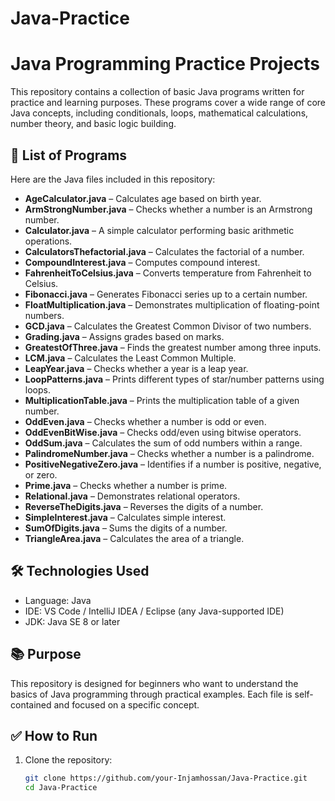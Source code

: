 # Java-Practice
# Java Programming Practice Projects

This repository contains a collection of basic Java programs written for practice and learning purposes. These programs cover a wide range of core Java concepts, including conditionals, loops, mathematical calculations, number theory, and basic logic building.

## 📁 List of Programs

Here are the Java files included in this repository:

- **AgeCalculator.java** – Calculates age based on birth year.
- **ArmStrongNumber.java** – Checks whether a number is an Armstrong number.
- **Calculator.java** – A simple calculator performing basic arithmetic operations.
- **CalculatorsThefactorial.java** – Calculates the factorial of a number.
- **CompoundInterest.java** – Computes compound interest.
- **FahrenheitToCelsius.java** – Converts temperature from Fahrenheit to Celsius.
- **Fibonacci.java** – Generates Fibonacci series up to a certain number.
- **FloatMultiplication.java** – Demonstrates multiplication of floating-point numbers.
- **GCD.java** – Calculates the Greatest Common Divisor of two numbers.
- **Grading.java** – Assigns grades based on marks.
- **GreatestOfThree.java** – Finds the greatest number among three inputs.
- **LCM.java** – Calculates the Least Common Multiple.
- **LeapYear.java** – Checks whether a year is a leap year.
- **LoopPatterns.java** – Prints different types of star/number patterns using loops.
- **MultiplicationTable.java** – Prints the multiplication table of a given number.
- **OddEven.java** – Checks whether a number is odd or even.
- **OddEvenBitWise.java** – Checks odd/even using bitwise operators.
- **OddSum.java** – Calculates the sum of odd numbers within a range.
- **PalindromeNumber.java** – Checks whether a number is a palindrome.
- **PositiveNegativeZero.java** – Identifies if a number is positive, negative, or zero.
- **Prime.java** – Checks whether a number is prime.
- **Relational.java** – Demonstrates relational operators.
- **ReverseTheDigits.java** – Reverses the digits of a number.
- **SimpleInterest.java** – Calculates simple interest.
- **SumOfDigits.java** – Sums the digits of a number.
- **TriangleArea.java** – Calculates the area of a triangle.

## 🛠 Technologies Used

- Language: Java
- IDE: VS Code / IntelliJ IDEA / Eclipse (any Java-supported IDE)
- JDK: Java SE 8 or later

## 📚 Purpose

This repository is designed for beginners who want to understand the basics of Java programming through practical examples. Each file is self-contained and focused on a specific concept.

## ✅ How to Run

1. Clone the repository:
   ```bash
   git clone https://github.com/your-Injamhossan/Java-Practice.git
   cd Java-Practice
